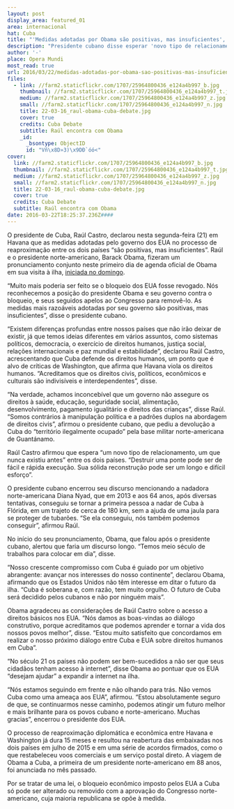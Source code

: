 ```yaml
---
layout: post
display_area: featured_01
area: internacional
hat: Cuba
title: "'Medidas adotadas por Obama são positivas, mas insuficientes', diz Raúl, em discurso "
description: "Presidente cubano disse esperar 'novo tipo de relacionamento, um que nunca existiu antes' entre os dois países e voltou "
author: '-'
place: Opera Mundi
most_read: true
url: 2016/03/22/medidas-adotadas-por-obama-sao-positivas-mas-insuficientes-diz-raul-em-discurso/
files:
  - link: //farm2.staticflickr.com/1707/25964800436_e124a4b997_b.jpg
    thumbnail: //farm2.staticflickr.com/1707/25964800436_e124a4b997_t.jpg
    medium: //farm2.staticflickr.com/1707/25964800436_e124a4b997_z.jpg
    small: //farm2.staticflickr.com/1707/25964800436_e124a4b997_n.jpg
    title: 22-03-16_raul-obama-cuba-debate.jpg
    cover: true
    credits: Cuba Debate
    subtitle: Raúl encontra com Obama
    _id:
      _bsontype: ObjectID
      id: "Vñ\x8D»3)\x9DÐ`óó<"
cover:
  link: //farm2.staticflickr.com/1707/25964800436_e124a4b997_b.jpg
  thumbnail: //farm2.staticflickr.com/1707/25964800436_e124a4b997_t.jpg
  medium: //farm2.staticflickr.com/1707/25964800436_e124a4b997_z.jpg
  small: //farm2.staticflickr.com/1707/25964800436_e124a4b997_n.jpg
  title: 22-03-16_raul-obama-cuba-debate.jpg
  cover: true
  credits: Cuba Debate
  subtitle: Raúl encontra com Obama
date: 2016-03-22T18:25:37.236Z####
---
```

<p>O presidente de Cuba, Ra&uacute;l Castro, declarou nesta segunda-feira (21) em Havana que as medidas adotadas pelo governo dos EUA no processo de reaproxima&ccedil;&atilde;o entre os dois pa&iacute;ses &ldquo;s&atilde;o positivas, mas insuficientes&rdquo;. Ra&uacute;l e o presidente norte-americano, Barack Obama, fizeram um pronunciamento conjunto neste primeiro dia de agenda oficial de Obama em sua visita &agrave; ilha,&nbsp;<a href="http://operamundi.uol.com.br/conteudo/noticias/43558/obama+chega+a+cuba+em+primeira+visita+de+presidente+norte-americano+em+88+anos.shtml" target="_blank">iniciada no domingo</a>.</p>

<p>&ldquo;Muito mais poderia ser feito se o bloqueio dos EUA fosse revogado. N&oacute;s reconhecemos a posi&ccedil;&atilde;o do presidente Obama e seu governo contra o bloqueio, e seus seguidos apelos ao Congresso para remov&ecirc;-lo. As medidas mais razo&aacute;veis adotadas por seu governo s&atilde;o positivas, mas insuficientes&rdquo;, disse o presidente cubano.</p>

<p>&ldquo;Existem diferen&ccedil;as profundas entre nossos pa&iacute;ses que n&atilde;o ir&atilde;o deixar de existir, j&aacute; que temos ideias diferentes em v&aacute;rios assuntos, como sistemas pol&iacute;ticos, democracia, o exerc&iacute;cio de direitos humanos, justi&ccedil;a social, rela&ccedil;&otilde;es internacionais e paz mundial e estabilidade&rdquo;, declarou Ra&uacute;l Castro, acrescentando que Cuba defende os direitos humanos, um ponto que &eacute; alvo de cr&iacute;ticas de Washington, que afirma que Havana viola os direitos humanos. &ldquo;Acreditamos que os direitos civis, pol&iacute;ticos, econ&ocirc;micos e culturais s&atilde;o indivis&iacute;veis e interdependentes&rdquo;, disse.</p>

<p>&ldquo;Na verdade, achamos inconceb&iacute;vel que um governo n&atilde;o assegure os direitos &agrave; sa&uacute;de, educa&ccedil;&atilde;o, seguridade social, alimenta&ccedil;&atilde;o, desenvolvimento, pagamento igualit&aacute;rio e direitos das crian&ccedil;as&rdquo;, disse Ra&uacute;l. &ldquo;Somos contr&aacute;rios &agrave; manipula&ccedil;&atilde;o pol&iacute;tica e a padr&otilde;es duplos na abordagem de direitos civis&rdquo;, afirmou o presidente cubano, que pediu a devolu&ccedil;&atilde;o a Cuba do &ldquo;territ&oacute;rio ilegalmente ocupado&rdquo; pela base militar norte-americana de Guant&aacute;namo.</p>

<p>Ra&uacute;l Castro afirmou que espera &ldquo;um novo tipo de relacionamento, um que nunca existiu antes&rdquo; entre os dois pa&iacute;ses. &ldquo;Destruir uma ponte pode ser de f&aacute;cil e r&aacute;pida execu&ccedil;&atilde;o. Sua s&oacute;lida reconstru&ccedil;&atilde;o pode ser um longo e dif&iacute;cil esfor&ccedil;o&rdquo;.</p>

<p>O presidente cubano encerrou seu discurso mencionando a nadadora norte-americana Diana Nyad, que em 2013 e aos 64 anos, ap&oacute;s diversas tentativas, conseguiu se tornar a primeira pessoa a nadar de Cuba &agrave; Fl&oacute;rida, em um trajeto de cerca de 180 km, sem a ajuda de uma jaula para se proteger de tubar&otilde;es. &ldquo;Se ela conseguiu, n&oacute;s tamb&eacute;m podemos conseguir&rdquo;, afirmou Ra&uacute;l.</p>

<p>No in&iacute;cio do seu pronunciamento, Obama, que falou ap&oacute;s o presidente cubano, alertou que faria um discurso longo. &ldquo;Temos meio s&eacute;culo de trabalhos para colocar em dia&rdquo;, disse.</p>

<p>&ldquo;Nosso crescente compromisso com Cuba &eacute; guiado por um objetivo abrangente: avan&ccedil;ar nos interesses do nosso continente&rdquo;, declarou Obama, afirmando que os Estados Unidos n&atilde;o t&ecirc;m interesse em ditar o futuro da ilha. &ldquo;Cuba &eacute; soberana e, com raz&atilde;o, tem muito orgulho. O futuro de Cuba ser&aacute; decidido pelos cubanos e n&atilde;o por ningu&eacute;m mais&rdquo;.</p>

<p>Obama agradeceu as considera&ccedil;&otilde;es de Ra&uacute;l Castro sobre o acesso a direitos b&aacute;sicos nos EUA. &ldquo;N&oacute;s damos as boas-vindas ao di&aacute;logo construtivo, porque acreditamos que podemos aprender e tornar a vida dos nossos povos melhor&rdquo;, disse. &ldquo;Estou muito satisfeito que concordamos em realizar o nosso pr&oacute;ximo di&aacute;logo entre Cuba e EUA sobre direitos humanos em Cuba&rdquo;.</p>

<p>&ldquo;No s&eacute;culo 21 os pa&iacute;ses n&atilde;o podem ser bem-sucedidos a n&atilde;o ser que seus cidad&atilde;os tenham acesso &agrave; internet&rdquo;, disse Obama ao pontuar que os EUA &ldquo;desejam ajudar&rdquo; a expandir a internet na ilha.</p>

<p>&ldquo;N&oacute;s estamos seguindo em frente e n&atilde;o olhando para tr&aacute;s. N&atilde;o vemos Cuba como uma amea&ccedil;a aos EUA&rdquo;, afirmou. &ldquo;Estou absolutamente seguro de que, se continuarmos nesse caminho, podemos atingir um futuro melhor e mais brilhante para os povos cubano e norte-americano. Muchas gracias&rdquo;, encerrou o presidente dos EUA.</p>

<p>O processo de reaproxima&ccedil;&atilde;o diplom&aacute;tica e econ&ocirc;mica entre Havana e Washington j&aacute; dura 15 meses e resultou na reabertura das embaixadas nos dois pa&iacute;ses em julho de 2015 e em uma s&eacute;rie de acordos firmados, como o que restabeleceu voos comerciais e um servi&ccedil;o postal direto. A viagem de Obama a Cuba, a primeira de um presidente norte-americano em 88 anos, foi anunciada no m&ecirc;s passado.</p>

<p>Por se tratar de uma lei, o bloqueio econ&ocirc;mico imposto pelos EUA a Cuba s&oacute; pode ser alterado ou removido com a aprova&ccedil;&atilde;o do Congresso norte-americano, cuja maioria republicana se op&otilde;e &agrave; medida.</p>

